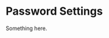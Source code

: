 [title]: # (Password Settings)
[tags]: # (XXX)
[priority]: # (5935)
# Password Settings
Something here.
